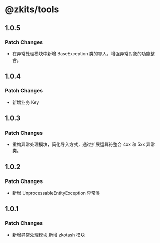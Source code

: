 # @zkits/tools

## 1.0.5

### Patch Changes

- 在异常处理模块中新增 BaseException 类的导入，增强异常对象的功能整合。

## 1.0.4

### Patch Changes

- 新增业务 Key

## 1.0.3

### Patch Changes

- 重构异常处理模块，简化导入方式，通过扩展运算符整合 4xx 和 5xx 异常类。

## 1.0.2

### Patch Changes

- 新增 UnprocessableEntityException 异常类

## 1.0.1

### Patch Changes

- 新增异常处理模块,新增 zkotash 模块
